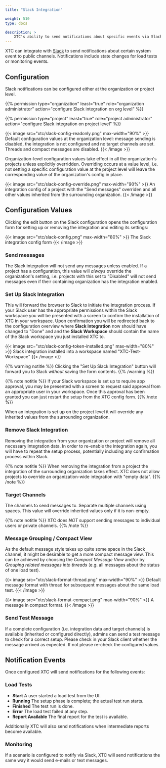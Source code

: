 ```yaml
---
title: "Slack Integration"

weight: 510
type: docs

description: >
    XTC's ability to send notifications about specific events via Slack
---
```


XTC can integrate with [Slack](https://slack.com) to send notifications about certain system event to public channels. Notifications include state changes for load tests or monitoring events.

## Configuration

Slack notifications can be configured either at the organization or project level.

{{% permission type="organization" least="true" role="organization administrator" action="configure Slack integration on org level" %}} 

{{% permission type="project" least="true" role="project administrator" action="configure Slack integration on project level" %}}

{{< image src="xtc/slack-config-readonly.png" max-width="90%" >}}
Default configuration values at the organization level: message sending is disabled, the integration is not configured and no target channels are set. Threads and compact messages are disabled.
{{< /image >}}

Organization-level configuration values take effect in all the organization's projects unless explicitly overridden. Overriding occurs at a value level, i.e. not setting a specific configuration value at the project level will leave the corresponding value of the organization's config in place.

{{< image src="xtc/slack-config-override.png" max-width="90%" >}}
An integration config of a project with the "Send messages" overriden and all other values inherited from the surrounding organization.
{{< /image >}}

## Configuration Values

Clicking the edit button on the Slack configuration opens the configuration form for setting up or removing the integration and editing its settings:

{{< image src="xtc/slack-config.png" max-width="80%" >}}
The Slack integration config form
{{< /image >}}

### Send messages

The Slack integration will not send any messages unless enabled. If a project has a configuration, this value will *always* override the organization's setting, i.e. projects with this set to "Disabled" will not send messages even if their containing organization has the integration enabled.

### Set Up Slack Integration

This will forward the browser to Slack to initiate the integration process. If your Slack user has the appropriate permissions within the Slack workspace you will be presented with a screen to confirm the installation of XTC in your workspace. Upon confirmation you will be redirected back to the configuration overview where **Slack Integration** now should have changed to "Done" and and the **Slack Workspace** should contain the name of the Slack workspace you just installed XTC to.

{{< image src="xtc/slack-config-token-installed.png" max-width="80%" >}}
Slack integration installed into a workspace named "XTC-Test-Workspace"
{{< /image >}}
  
{{% warning notitle %}}
Clicking the "Set Up Slack Integration" button will forward you to Slack *without* saving the form contents.
{{% /warning %}}
  
{{% note notitle %}}
If your Slack workspace is set up to require app approval, you may be presented with a screen to request said approval from an appropriate user in your workspace. Once this approval has been granted you can just restart the setup from the XTC config form.
{{% /note %}}

When an integration is set up on the project level it will override any inherited values from the surrounding organization.

### Remove Slack Integration

Removing the integration from your organization or project will remove all necessary integration data. In order to re-enable the integration again, you will have to repeat the setup process, potentially including any confirmation process within Slack.

{{% note notitle %}}
When removing the integration from a project the integration of the surrounding organization takes effect. XTC does not allow projects to override an organization-wide integration with "empty data".
{{% /note %}}

### Target Channels

The channels to send messages to. Separate multiple channels using spaces. This value will override inherited values only if it is non-empty.
  
{{% note notitle %}}
XTC does *NOT* support sending messages to individual users or private channels.
{{% /note %}}

### Message Grouping / Compact View

As the default message style takes up quite some space in the Slack channel, it might be desirable to get a more compact message view. This can be achieved by choosing the _Compact Message View_ and/or by _Grouping related messages into threads_ (e.g. all messages about the status of one load test). 

{{< image src="xtc/slack-format-thread.png" max-width="90%" >}}
Default message format with thread for subsequent messages about the same load test.
{{< /image >}}

{{< image src="xtc/slack-format-compact.png" max-width="90%" >}}
A message in compact format.
{{< /image >}}

### Send Test Message

If a complete configuration (i.e. integration data and target channels) is available (inherited or configured directly), admins can send a test message to check for a correct setup. Please check in your Slack client whether the message arrived as expected. If not please re-check the configured values.

## Notification Events

Once configured XTC will send notifications for the following events:

### Load Tests
  * **Start** A user started a load test from the UI.
  * **Running** The setup phase is complete; the actual test run starts.
  * **Finished** The test run is done.
  * **Error** The load test failed at any step.
  * **Report Available** The final report for the test is available.

Additionally XTC will also send notifications when intermediate reports become available.

### Monitoring

If a scenario is configured to notify via Slack, XTC will send notifications the same way it would send e-mails or text messages.